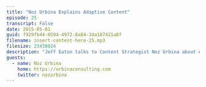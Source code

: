 ```yaml
---
title: "Noz Urbina Explains Adaptive Content"
episode: 25
transcript: False
date: 2015-05-01
guid: f929fb44-0594-4972-8a84-34a187421a8f
filename: insert-content-here-25.mp3
filesize: 23430824
description: "Jeff Eaton talks to Content Strategist Noz Urbina about Adaptive Content and the changing face of customer engagement. What does 'omni-channel' mean? Is it more than a buzzword? What steps can organizations take to prepare for it?"
guests: 
  - name: Noz Urbina
    home: https://urbinaconsulting.com
    twitter: nozurbina
---
```

